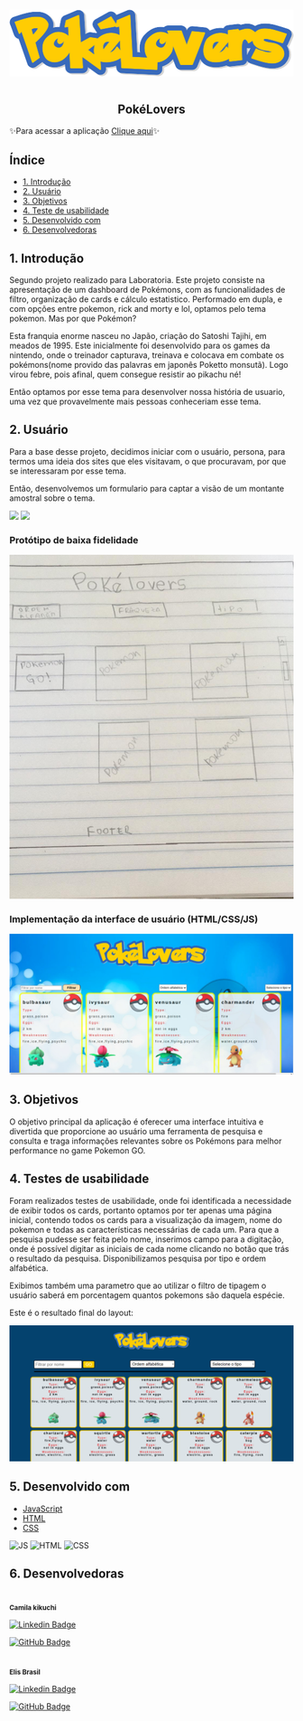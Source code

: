  <h1 align="center">
 <img  alt="Logo"  src="img\logo.png" />
 </h1>

# <h2 align="center">PokéLovers</h2>

:sparkles:Para acessar a aplicação [Clique aqui](https://elis-ctrl.github.io/SAP005-data-lovers/):sparkles:

## Índice

* [1. Introdução](#1-Introdução)
* [2. Usuário](#2-Usuário)
* [3. Objetivos](#3-objetivos)
* [4. Teste de usabilidade](#4-teste-de-usabilidade)
* [5. Desenvolvido com](#5-desenvolvido-com)
* [6. Desenvolvedoras](#6-desenvolvedoras)

## 1. Introdução

Segundo projeto realizado para Laboratoria. Este projeto consiste na apresentação de um dashboard de Pokémons, com as funcionalidades
de filtro, organização de cards e cálculo estatistico. Performado em dupla, e com opções entre pokemon, rick and morty e lol, optamos pelo tema pokemon. Mas por que Pokémon?

Esta franquia enorme nasceu no Japão, criação do Satoshi Tajihi, em meados de 1995. Este
inicialmente foi desenvolvido para os games da nintendo, onde o treinador capturava, treinava e colocava em combate os pokémons(nome provido das palavras em japonês Poketto monsutã). Logo virou febre, pois afinal, quem consegue resistir ao pikachu né! 

Então optamos por esse tema para desenvolver nossa história de usuario, uma vez que provavelmente mais pessoas conheceriam esse tema.

## 2. Usuário

Para a base desse projeto, decidimos iniciar com o usuário, persona, para termos uma ideia dos sites que eles visitavam, o que procuravam, por que se interessaram por esse tema.

Então, desenvolvemos um formulario para captar a visão de um montante amostral sobre o tema.

![](img/imgForm.png)
![](img/imgForm2.png)

### Protótipo de baixa fidelidade

![](img/prototipo.png)

### Implementação da interface de usuário (HTML/CSS/JS)

![](img/interface.png)

## 3. Objetivos 

O objetivo principal da aplicação é oferecer uma interface intuitiva e divertida que proporcione ao usuário uma ferramenta de pesquisa e consulta e traga informações relevantes sobre os Pokémons para melhor performance no game Pokemon GO.


## 4. Testes de usabilidade

Foram realizados testes de usabilidade, onde foi identificada a necessidade de exibir todos os cards, portanto optamos por ter apenas uma página inicial, contendo todos os cards para a visualização da imagem, nome do pokemon e todas as características necessárias de cada um.
Para que a pesquisa pudesse ser feita pelo nome, inserimos campo para a digitação, onde é possível digitar as iniciais de cada nome clicando no botão que trás o resultado da pesquisa. Disponibilizamos pesquisa por tipo e ordem alfabética.

Exibimos também uma parametro que ao utilizar o filtro de tipagem o usuário saberá em porcentagem quantos pokemons são daquela espécie.

Este é o resultado final do layout:

![](img/interface-finalizada.png)

## 5. Desenvolvido com

* [JavaScript](https://developer.mozilla.org/pt-BR/docs/Web/JavaScript)
* [HTML](https://developer.mozilla.org/pt-BR/docs/Glossary/HTML)
* [CSS](https://developer.mozilla.org/pt-BR/docs/Web/CSS)

![JS](https://img.shields.io/badge/JAVASCRIPT-ECMAScript%202018-yellow)
![HTML](https://img.shields.io/badge/HTML-5-blue)
![CSS](https://img.shields.io/badge/CSS-3-red)

## 6. Desenvolvedoras

 <img  style="border-radius: 50%;" src="https://media-exp1.licdn.com/dms/image/C4E03AQHZBS-30DJtmQ/profile-displayphoto-shrink_800_800/0/1614115195556?e=1625702400&v=beta&t=rlo_qZbT43DuUTPKX4m55i4YR2s77_44XWDzQN9ZG6Y" width="100px;" alt=""/>
 <br />
 <sub><b>Camila kikuchi</b></sub> 

  [![Linkedin Badge](https://img.shields.io/badge/-Camila-blue?style=flat-square&logo=Linkedin&logoColor=white&link=https://www.linkedin.com/in/camilakikuchi/)](https://www.linkedin.com/in/camilakikuchi/) 

 [![GitHub Badge](https://img.shields.io/github/followers/CamilaKikuchi?label=Camila&style=social)](https://github.com/CamilaKikuchi)
  
 <img  style="border-radius: 50%;" src="https://trello-members.s3.amazonaws.com/5f2016fa61b72f2f43291e33/014299053b1f879e01fd511b01695e77/original.png" width="100px;" alt=""/>
 <br />
 <sub><b>Elis Brasil</b></sub> 

 [![Linkedin Badge](https://img.shields.io/badge/-Elis-blue?style=flat-square&logo=Linkedin&logoColor=white&link=https://www.linkedin.com/in/brasil-elis/)](https://www.linkedin.com/in/brasil-elis/) 

 [![GitHub Badge](https://img.shields.io/github/followers/Elis-ctrl?label=Elis&style=social)](https://github.com/Elis-ctrl)

